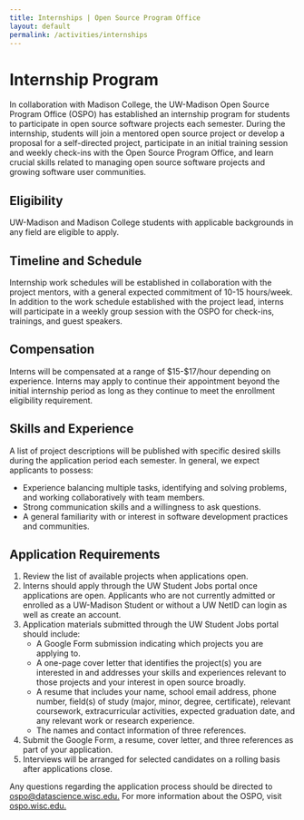 ```yaml
---
title: Internships | Open Source Program Office
layout: default
permalink: /activities/internships
---
```


<h1 class="page-title uw-mini-bar">Internship Program</h1>

<!--<p style="text-align:center;"><b>Applications for the Summer 2025 Open Source Program Office Internship are now open! Review the information below and apply through the <a href="https://studentjobs.hr.wisc.edu/cw/en-us/job/508814">UW Student Jobs Portal.</a> Applications will close on Monday, April 7.</b>-->

<p>In collaboration with Madison College, the UW-Madison Open Source Program Office (OSPO) has established an internship program for students to participate in open source software projects each semester. During the internship, students will join a mentored open source project or develop a proposal for a self-directed project, participate in an initial training session and weekly check-ins with the Open Source Program Office, and learn crucial skills related to managing open source software projects and growing software user communities.</p>

<h2>Eligibility</h2>

<p>UW-Madison and Madison College students with applicable backgrounds in any field are eligible to apply.</p>

<h2>Timeline and Schedule</h2>

<p>Internship work schedules will be established in collaboration with the project mentors, with a general expected commitment of 10-15 hours/week. In addition to the work schedule established with the project lead, interns will participate in a weekly group session with the OSPO for check-ins, trainings, and guest speakers.</p>

<h2>Compensation</h2>

<p>Interns will be compensated at a range of $15-$17/hour depending on experience. Interns may apply to continue their appointment beyond the initial internship period as long as they continue to meet the enrollment eligibility requirement.</p>

<h2>Skills and Experience</h2>

<p>A list of project descriptions will be published with specific desired skills during the application period each semester. <!--<a href="https://drive.google.com/file/d/1c1eKe0udC4SXuLKdNJvgXAaFTxxwZfOh/view?usp=sharing">View the Summer 2025 Project List here.</a>--> In general, we expect applicants to possess:</p>
<ul>
  <li>Experience balancing multiple tasks, identifying and solving problems, and working collaboratively with team members.</li>
  <li>Strong communication skills and a willingness to ask questions.</li>
  <li>A general familiarity with or interest in software development practices and communities.</li>
</ul>

<h2>Application Requirements</h2>
<ol>
  <li>Review the list of available projects when applications open.</a></li>
  <li>Interns should apply through the UW Student Jobs portal once applications are open. Applicants who are not currently admitted or enrolled as a UW-Madison Student or without a UW NetID can login as well as create an account.</li>
  <li>Application materials submitted through the UW Student Jobs portal should include:
    <ul>
      <li>A Google Form submission indicating which projects you are applying to.</li>
      <li>A one-page cover letter that identifies the project(s) you are interested in and addresses your skills and experiences relevant to those projects and your interest in open source broadly.</li>
      <li>A resume that includes your name, school email address, phone number, field(s) of study (major, minor, degree, certificate), relevant coursework, extracurricular activities, expected graduation date, and any relevant work or research experience.</li>
      <li>The names and contact information of three references.</li>
    </ul>
  </li>
  <li>Submit the Google Form, a resume, cover letter, and three references as part of your application.</li>
  <li>Interviews will be arranged for selected candidates on a rolling basis after applications close.</li>
</ol>
<p>Any questions regarding the application process should be directed to <a href="mailto:ospo@datascience.wisc.edu" target="_blank">ospo@datascience.wisc.edu.</a> For more information about the OSPO, visit <a href="https://ospo.wisc.edu">ospo.wisc.edu.</a></p>
